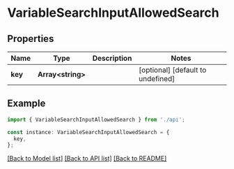 # VariableSearchInputAllowedSearch

## Properties

| Name    | Type                    | Description | Notes                             |
| ------- | ----------------------- | ----------- | --------------------------------- |
| **key** | **Array&lt;string&gt;** |             | [optional] [default to undefined] |

## Example

```typescript
import { VariableSearchInputAllowedSearch } from './api';

const instance: VariableSearchInputAllowedSearch = {
  key,
};
```

[[Back to Model list]](../README.md#documentation-for-models) [[Back to API list]](../README.md#documentation-for-api-endpoints) [[Back to README]](../README.md)
